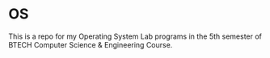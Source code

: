 # OS
This is a repo for my Operating System Lab programs in the 5th semester of BTECH Computer Science &amp; Engineering Course.
